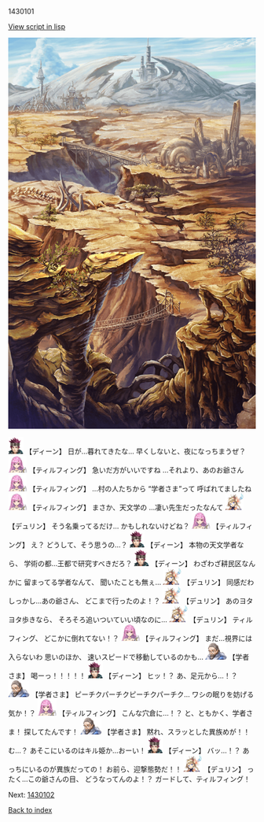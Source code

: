 1430101

[View script in lisp](../scripts/1430101.txt)

![004_wildland.png](../images/backgrounds/004_wildland.png)

<img src="../images/units/6.png" alt="6.png" height="34"/>
【ディーン】
日が…暮れてきたな…
早くしないと、夜になっちまうぜ？

<img src="../images/units/24.png" alt="24.png" height="34"/>
【ティルフィング】
急いだ方がいいですね
…それより、あのお爺さん

<img src="../images/units/24.png" alt="24.png" height="34"/>
【ティルフィング】
…村の人たちから
“学者さま”って
呼ばれてましたね

<img src="../images/units/24.png" alt="24.png" height="34"/>
【ティルフィング】
まさか、天文学の
…凄い先生だったなんて

<img src="../images/units/0.png" alt="0.png" height="34"/>
【デュリン】
そう名乗ってるだけ…
かもしれないけどね？

<img src="../images/units/24.png" alt="24.png" height="34"/>
【ティルフィング】
え？
どうして、そう思うの…？

<img src="../images/units/6.png" alt="6.png" height="34"/>
【ディーン】
本物の天文学者なら、
学術の都…王都で研究すべきだろ？

<img src="../images/units/6.png" alt="6.png" height="34"/>
【ディーン】
わざわざ耕民区なんかに
留まってる学者なんて、
聞いたことも無ぇ…

<img src="../images/units/0.png" alt="0.png" height="34"/>
【デュリン】
同感だわ
しっかし…あの爺さん、
どこまで行ったのよ！？

<img src="../images/units/0.png" alt="0.png" height="34"/>
【デュリン】
あのヨタヨタ歩きなら、
そろそろ追いついていい頃なのに…

<img src="../images/units/0.png" alt="0.png" height="34"/>
【デュリン】
ティルフィング、
どこかに倒れてない！？

<img src="../images/units/24.png" alt="24.png" height="34"/>
【ティルフィング】
まだ…視界には入らないわ
思いのほか、
速いスピードで移動しているのかも…

<img src="../images/units/7.png" alt="7.png" height="34"/>
【学者さま】
喝ーっ！！！！！

<img src="../images/units/6.png" alt="6.png" height="34"/>
【ディーン】
ヒッ！？
あ、足元から…！？

<img src="../images/units/7.png" alt="7.png" height="34"/>
【学者さま】
ピーチクパーチクピーチクパーチク…
ワシの眠りを妨げる気か！？

<img src="../images/units/24.png" alt="24.png" height="34"/>
【ティルフィング】
こんな穴倉に…！？
と、ともかく、学者さま！
探してたんです！

<img src="../images/units/7.png" alt="7.png" height="34"/>
【学者さま】
黙れ、スラッとした異族めが！！
む…？
あそこにいるのはキル姫か…おーい！

<img src="../images/units/6.png" alt="6.png" height="34"/>
【ディーン】
バッ…！？
あっちにいるのが異族だっての！
お前ら、迎撃態勢だ！！

<img src="../images/units/0.png" alt="0.png" height="34"/>
【デュリン】
ったく…この爺さんの目、
どうなってんのよ！？
ガードして、ティルフィング！

Next: [1430102](1430102.md)

[Back to index](index.md)
